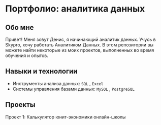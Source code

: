 #  Портфолио: аналитика данных

##  Обо мне

Привет! Меня зовут  Денис,  я  начинающий аналитик данных.
Учусь в  Skypro,  хочу работать  Аналитиком Данных.
В этом репозитории вы можете найти некоторые из моих проектов, выполненных во время обучения и опытов.


##  Навыки и технологии
- Инструменты анализа данных: ``SQL`` , ``Excel`` 
- Системы управления базами данных: ``MySQL`` , ``PostgreSQL``


##  Проекты
<p> Проект 1: Калькулятор юнит-экономики онлайн-школы</p>
